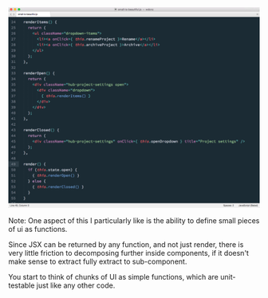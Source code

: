 ### Small is beautiful

---

<a href="subl://open?url=file:///Users/vim/code/sketches/wdcnz-2015-react-tips-and-tricks/code-samples/small-is-beautiful.js"><img src="../../images/small-is-beautiful.png" style="margin-top: -60px; border: 0;" /></a>

Note:
One aspect of this I particularly like is the ability to define small pieces of ui as functions. 

Since JSX can be returned by any function, and not just render, there is very little friction to decomposing further inside components, if it doesn't make sense to extract fully extract to sub-component.

You start to think of chunks of UI as simple functions, which are unit-testable just like any other code.

